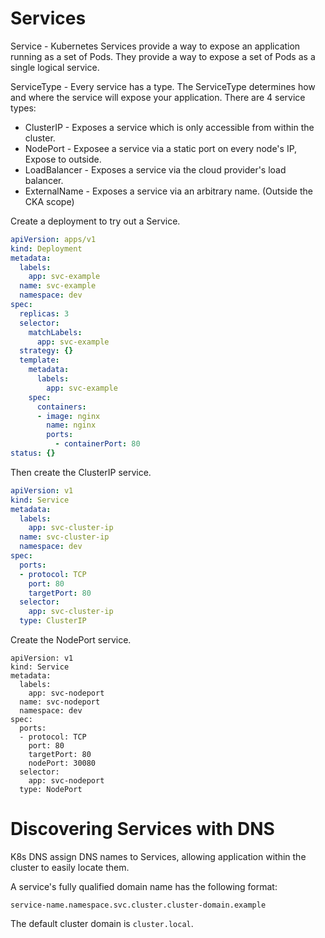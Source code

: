 # Services

Service - Kubernetes Services provide a way to expose an application running as a set of Pods. 
They provide a way to expose a set of Pods as a single logical service.

ServiceType - Every service has a type. The ServiceType determines how and where the service will expose your application. There are 4 service types:
* ClusterIP - Exposes a service which is only accessible from within the cluster.
* NodePort - Exposee a service via a static port on every node's IP, Expose to outside.
* LoadBalancer - Exposes a service via the cloud provider's load balancer.
* ExternalName - Exposes a service via an arbitrary name. (Outside the CKA scope)

Create a deployment to try out a Service.

```yaml
apiVersion: apps/v1
kind: Deployment
metadata:
  labels:
    app: svc-example
  name: svc-example
  namespace: dev
spec:
  replicas: 3
  selector:
    matchLabels:
      app: svc-example
  strategy: {}
  template:
    metadata:
      labels:
        app: svc-example
    spec:
      containers:
      - image: nginx
        name: nginx
        ports:
          - containerPort: 80
status: {}
```

Then create the ClusterIP service.

```yaml
apiVersion: v1
kind: Service
metadata:
  labels:
    app: svc-cluster-ip
  name: svc-cluster-ip
  namespace: dev
spec:
  ports:
  - protocol: TCP
    port: 80
    targetPort: 80
  selector:
    app: svc-cluster-ip
  type: ClusterIP
```


Create the NodePort service.
```
apiVersion: v1
kind: Service
metadata:
  labels:
    app: svc-nodeport
  name: svc-nodeport
  namespace: dev
spec:
  ports:
  - protocol: TCP
    port: 80
    targetPort: 80
    nodePort: 30080
  selector:
    app: svc-nodeport
  type: NodePort
```

# Discovering Services with DNS

K8s DNS assign DNS names to Services, allowing application within the cluster to easily locate them.

A service's fully qualified domain name has the following format:
```
service-name.namespace.svc.cluster.cluster-domain.example
```

The default cluster domain is `cluster.local`.

